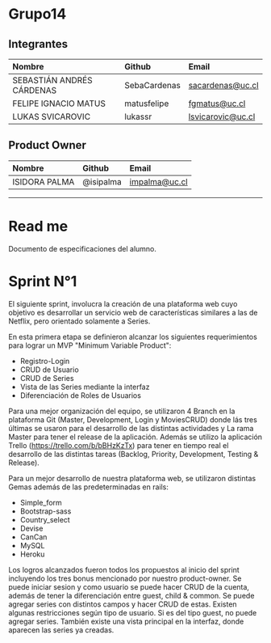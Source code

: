 # Grupo14

## Integrantes

| Nombre | Github | Email |
| :----- | :----- | :------- |
| SEBASTIÁN ANDRÉS CÁRDENAS | SebaCardenas | sacardenas@uc.cl |
| FELIPE IGNACIO MATUS | matusfelipe | fgmatus@uc.cl |
| LUKAS SVICAROVIC | lukassr | lsvicarovic@uc.cl |

## Product Owner
| Nombre | Github | Email |
| :----- | :----- | :------- |
| ISIDORA PALMA | @isipalma | impalma@uc.cl |

________________________

# Read me

Documento de especificaciones del alumno.

# Sprint N°1

El siguiente sprint, involucra la creación de una plataforma web
cuyo objetivo es desarrollar un servicio web de características 
similares a las de Netflix, pero orientado solamente a Series.

En esta primera etapa se definieron alcanzar los siguientes requerimientos para lograr un MVP "Minimum Variable Product":

* Registro-Login
* CRUD de Usuario
* CRUD de Series
* Vista de las Series mediante la interfaz
* Diferenciación de Roles de Usuarios

Para una mejor organización del equipo, se utilizaron 4 Branch en la plataforma Git (Master, Development, Login y MoviesCRUD) donde lás tres últimas se usaron para el desarrollo de las distintas actividades y La rama Master para tener el release de la aplicación. Además se utilizo la aplicación Trello (⁠⁠⁠⁠⁠https://trello.com/b/bBHzKzTx) para tener en tiempo real el desarrollo de las distintas tareas (Backlog, Priority, Development, Testing & Release). 

Para un mejor desarrollo de nuestra plataforma web, se utilizaron distintas Gemas además de las predeterminadas en rails:

* Simple_form
* Bootstrap-sass
* Country_select
* Devise
* CanCan
* MySQL
* Heroku

Los logros alcanzados fueron todos los propuestos al inicio del sprint incluyendo los tres bonus mencionado por nuestro product-owner. Se puede iniciar sesion y como usuario se puede hacer CRUD de la cuenta, además de tener la diferenciación entre guest, child & common. Se puede agregar series con distintos campos y hacer CRUD de estas. Existen algunas restricciones según tipo de usuario. Si es del tipo guest, no puede agregar series. También existe una vista principal en la interfaz, donde aparecen las series ya creadas.


